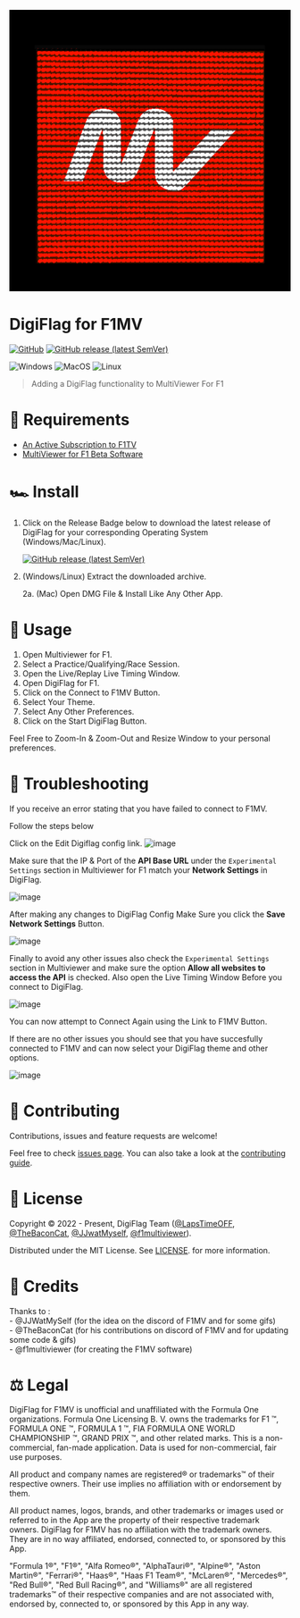 ![DigiFlagLogo](./assets/logos/DigiFlag.png)

# DigiFlag for F1MV

[![GitHub](https://img.shields.io/github/license/LapsTimeOFF/DigiFlag_F1MV?color=blue&style=for-the-badge)](LICENSE)
[![GitHub release (latest SemVer)](https://img.shields.io/github/v/release/LapsTimeOFF/DigiFlag_F1MV?color=%235FAD56&include_prereleases&style=for-the-badge)](https://github.com/LapsTimeOFF/DigiFlag_F1MV/releases/latest)

![Windows](https://img.shields.io/badge/Windows-0078D6?style=for-the-badge&logo=windows&logoColor=white)
![MacOS](https://img.shields.io/badge/mac%20os-000000?style=for-the-badge&logo=apple&logoColor=white)
![Linux](https://img.shields.io/badge/Linux-FCC624?style=for-the-badge&logo=linux&logoColor=black)

> Adding a DigiFlag functionality to MultiViewer For F1

# 🚩 Requirements

-   [An Active Subscription to F1TV](https://f1tv.formula1.com/)
-   [MultiViewer for F1 Beta Software](https://beta.f1mv.com/)

# 🏎️ Install

1. Click on the Release Badge below to download the latest release of DigiFlag for your corresponding Operating System (Windows/Mac/Linux).

    [![GitHub release (latest SemVer)](https://img.shields.io/github/v/release/LapsTimeOFF/DigiFlag_F1MV?color=%235FAD56&include_prereleases&style=for-the-badge)](https://github.com/LapsTimeOFF/DigiFlag_F1MV/releases/latest)

2. (Windows/Linux) Extract the downloaded archive.

    2a. (Mac) Open DMG File & Install Like Any Other App.

# 🏁 Usage

1. Open Multiviewer for F1.
2. Select a Practice/Qualifying/Race Session.
3. Open the Live/Replay Live Timing Window.
4. Open DigiFlag for F1.
5. Click on the Connect to F1MV Button.
6. Select Your Theme.
7. Select Any Other Preferences.
8. Click on the Start DigiFlag Button.

Feel Free to Zoom-In & Zoom-Out and Resize Window to your personal preferences.

# 🧰 Troubleshooting

If you receive an error stating that you have failed to connect to F1MV. 

Follow the steps below

Click on the Edit Digiflag config link.
![image](https://user-images.githubusercontent.com/11319293/198863136-e817ed78-34c6-45f9-9425-6cbd8f2b9de7.png)

Make sure that the IP & Port of the **API Base URL** under the `Experimental Settings` section in Multiviewer for F1 match your **Network Settings** in DigiFlag.

![image](https://user-images.githubusercontent.com/11319293/198863293-2845feac-5427-4368-a585-6672712af15b.png)

After making any changes to DigiFlag Config Make Sure you click the **Save Network Settings** Button.

![image](https://user-images.githubusercontent.com/11319293/198863216-e0d67528-bf1a-4e42-a390-977e5ee3fe4f.png)

Finally to avoid any other issues also check the `Experimental Settings` section in Multiviewer and make sure the option **Allow all websites to access the API** is checked. Also open the Live Timing Window Before you connect to DigiFlag.

![image](https://user-images.githubusercontent.com/11319293/198863380-c106c56e-af2d-418e-a539-e6f94787e626.png)

You can now attempt to Connect Again using the Link to F1MV Button.

If there are no other issues you should see that you have succesfully connected to F1MV and can now select your DigiFlag theme and other options.

![image](https://user-images.githubusercontent.com/11319293/198863694-978293e2-bb52-443d-a9a9-b1a753f27b09.png)



<!-- TODO -->

# 🤝 Contributing

Contributions, issues and feature requests are welcome!

Feel free to check [issues page](https://github.com/LapsTimeOFF/DigiFlag_F1MV/issues). You can also take a look at the [contributing guide](CONTRIBUTING).

# 📜 License

Copyright © 2022 - Present, DigiFlag Team ([@LapsTimeOFF](https://github.com/LapsTimeOFF), [@TheBaconCat](https://github.com/TheBaconCat), [@JJwatMyself](https://github.com/JJWatMyself), [@f1multiviewer](https://beta.f1mv.com/)).

Distributed under the MIT License. See [LICENSE](./LICENSE). for more information.

# 📝 Credits

Thanks to :<br> - @JJWatMySelf (for the idea on the discord of F1MV and for some gifs)<br> - @TheBaconCat (for his contributions on discord of F1MV and for updating some code & gifs)<br> - @f1multiviewer (for creating the F1MV software)

# ⚖️ Legal

DigiFlag for F1MV is unofficial and unaffiliated with the Formula One organizations. Formula One Licensing B. V. owns the trademarks for F1 ™, FORMULA ONE ™, FORMULA 1 ™,
FIA FORMULA ONE WORLD CHAMPIONSHIP ™, GRAND PRIX ™, and other related marks. This is a non-commercial, fan-made application. Data is used for non-commercial, fair use purposes.

All product and company names are registered® or trademarks™ of their respective
owners. Their use implies no affiliation with or endorsement by them.

All product names, logos, brands, and other trademarks or images used or referred to in
the App are the property of their respective trademark owners. DigiFlag for F1MV has no
affiliation with the trademark owners. They are in no way affiliated, endorsed, connected
to, or sponsored by this App.

"Formula 1®", "F1®", "Alfa Romeo®",
"AlphaTauri®", "Alpine®", "Aston Martin®",
"Ferrari®", "Haas®", "Haas F1 Team®",
"McLaren®", "Mercedes®", "Red Bull®", "Red
Bull Racing®", and "Williams®" are all registered trademarks™
of their respective companies and are not associated with, endorsed by, connected to, or
sponsored by this App in any way.
